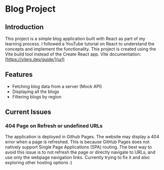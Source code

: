 
# Blog Project

## Introduction
This project is a simple blog application built with React as part of my learning process. I followed a YouTube tutorial on React to understand the concepts and implement the functionality.
This project is created using the Vite build tool instead of the Create React app.
Vite documentation: [https://vitejs.dev/guide/](url)
## Features
- Fetching blog data from a server (Mock API)
- Displaying all the blogs
- Filtering blogs by region

## Current Issues
### 404 Page on Refresh or undefined URLs
The application is deployed in Github Pages. The website may display a 404 error when a page is refreshed. This is because GitHub Pages does not natively support Single Page Applications (SPA) routing. The best way to avoid this issue is to not refresh the page or directly navigate to URLs, and use only the webpage navigation links.
Currently trying to fix it and also exploring other hosting options :)
